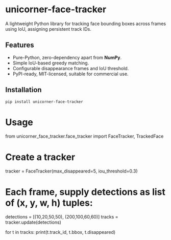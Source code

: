 # unicorner-face-tracker

A lightweight Python library for tracking face bounding boxes across frames using IoU, assigning persistent track IDs.

## Features

- Pure-Python, zero-dependency apart from **NumPy**.
- Simple IoU-based greedy matching.
- Configurable disappearance frames and IoU threshold.
- PyPI-ready, MIT-licensed, suitable for commercial use.

## Installation

```bash
pip install unicorner-face-tracker
```

# Usage

from unicorner_face_tracker.face_tracker import FaceTracker, TrackedFace

# Create a tracker
tracker = FaceTracker(max_disappeared=5, iou_threshold=0.3)

# Each frame, supply detections as list of (x, y, w, h) tuples:
detections = [(10,20,50,50), (200,100,60,60)]
tracks = tracker.update(detections)

for t in tracks:
    print(t.track_id, t.bbox, t.disappeared)

